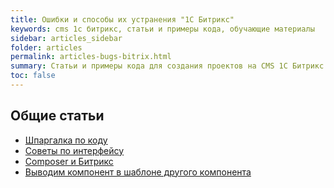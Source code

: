 ```yaml
---
title: Ошибки и способы их устранения "1С Битрикс"
keywords: cms 1с битрикс, статьи и примеры кода, обучающие материалы
sidebar: articles_sidebar
folder: articles
permalink: articles-bugs-bitrix.html
summary: Статьи и примеры кода для создания проектов на CMS 1С Битрикс
toc: false
---
```


## Общие статьи
* [Шпаргалка по коду](/my_notepad/bx_back-shpora.html)
* [Советы по интерфейсу](/my_notepad/bx_back-bitrix-admin-panel-hints.html)
* [Composer и Битрикс](/my_notepad/articles-bx-composer-and-bitrix.html)
* [Выводим компонент в шаблоне другого компонента](/my_notepad/articles-bx-inner-component.html)
